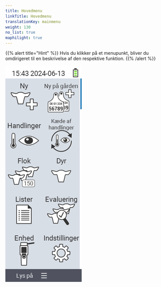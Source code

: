 ```yaml
---
title: Hovedmenu
linkTitle: Hovedmenu
translationKey: mainmenu
weight: 130
no_list: true
maphilight: true
---
```

{{% alert title="Hint" %}}
Hvis du klikker på et menupunkt, bliver du omdirigeret til en beskrivelse af den respektive funktion.
{{% /alert %}}

<img src="mainmenu.png" alt="VitalControl Hovedmenu" title="Hovedmenu" usemap="#workmap" class="maphilight" />

<map name="workmap">
  <area shape="rect" coords="3,40,116,160" alt="Ny" title="Opret nye dyr&#10;Museklik: åbn dokumentation" href="/da/docs/new/">
  <area shape="rect" coords="3,160,116,280" alt="Handlinger" title="Handlinger på dyr&#10;Museklik: åbn dokumentation" href="/da/docs/actions/">
  <area shape="rect" coords="3,280,116,400" alt="Besætning" title="Besætningsmenu&#10;Museklik: åbn dokumentation" href="/da/docs/herd/">
  <area shape="rect" coords="3,400,116,520" alt="Lister" title="Dyrelister&#10;Museklik: åbn dokumentation" href="/da/docs/lists/">
  <area shape="rect" coords="3,520,116,634" alt="Enhed" title="Enhed&#10;Museklik: åbn dokumentation" href="/da/docs/device/">

  <area shape="rect" coords="116,40,230,160" alt="Ny på gården" title="Adgang til dyr&#10;Museklik: åbn dokumentation" href="/da/docs/new-on-farm/">
  <area shape="rect" coords="116,160,230,280" alt="Handlingskæde" title="Handlingskæde&#10;Museklik: åbn dokumentation" href="/da/docs/chain-of-actions/">
  <area shape="rect" coords="116,280,230,400" alt="Dyr" title="Dyr&#10;Museklik: åbn dokumentation" href="/da/docs/animal/">
  <area shape="rect" coords="116,400,230,520" alt="Evaluering" title="Evaluering&#10;Museklik: åbn dokumentation" href="/da/docs/evaluation/">
  <area shape="rect" coords="116,520,230,634" alt="Indstillinger" title="Indstillinger&#10;Museklik: åbn dokumentation" href="/da/docs/settings/">
</map>
